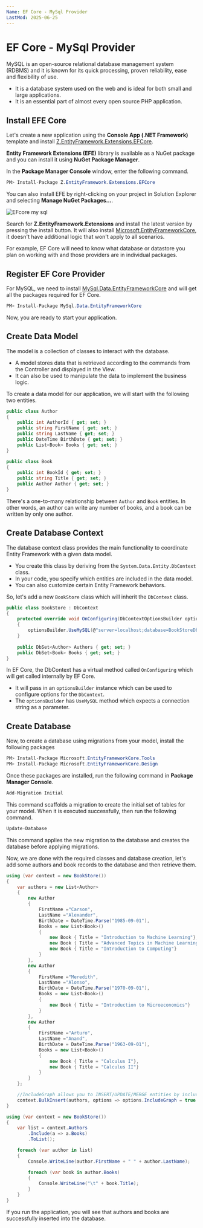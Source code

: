 ```yaml
---
Name: EF Core - MySql Provider
LastMod: 2025-06-25
---
```


# EF Core - MySql Provider

MySQL is an open-source relational database management system (RDBMS) and it is known for its quick processing, proven reliability, ease and flexibility of use.

 - It is a database system used on the web and is ideal for both small and large applications.
 - It is an essential part of almost every open source PHP application.

## Install EFE Core

Let's create a new application using the **Console App (.NET Framework)** template and install [Z.EntityFramework.Extensions.EFCore](https://www.nuget.org/packages/Z.EntityFramework.Extensions.EFCore/). 

**Entity Framework Extensions (EFE)** library is available as a NuGet package and you can install it using **NuGet Package Manager**.

In the **Package Manager Console** window, enter the following command.

```csharp
PM> Install-Package Z.EntityFramework.Extensions.EFCore
```

You can also install EFE by right-clicking on your project in Solution Explorer and selecting **Manage NuGet Packages...**. 

<img src="https://raw.githubusercontent.com/zzzprojects/docs/master/entityframework-extensions.net/images/efcore-my-sql-1.png" alt="EFcore my sql">

Search for **Z.EntityFramework.Extensions** and install the latest version by pressing the install button. It will also install [Microsoft.EntityFrameworkCore](https://www.nuget.org/packages/Z.EntityFramework.Extensions.EFCore/), it doesn't have additional logic that won't apply to all scenarios.

For example, EF Core will need to know what database or datastore you plan on working with and those providers are in individual packages.

## Register EF Core Provider

For MySQL, we need to install [MySql.Data.EntityFrameworkCore](https://www.nuget.org/packages/MySql.Data.EntityFrameworkCore) and will get all the packages required for EF Core.

```csharp
PM> Install-Package MySql.Data.EntityFrameworkCore
```

Now, you are ready to start your application.
 
## Create Data Model
 
The model is a collection of classes to interact with the database.

 - A model stores data that is retrieved according to the commands from the Controller and displayed in the View.
 - It can also be used to manipulate the data to implement the business logic.

To create a data model for our application, we will start with the following two entities.

```csharp
public class Author
{
    public int AuthorId { get; set; }
    public string FirstName { get; set; }
    public string LastName { get; set; }
    public DateTime BirthDate { get; set; }
    public List<Book> Books { get; set; }
}

public class Book
{
    public int BookId { get; set; }
    public string Title { get; set; }
    public Author Author { get; set; }
}

```

There's a one-to-many relationship between `Author` and `Book` entities. In other words, an author can write any number of books, and a book can be written by only one author.

## Create Database Context

The database context class provides the main functionality to coordinate Entity Framework with a given data model. 

 - You create this class by deriving from the `System.Data.Entity.DbContext` class. 
 - In your code, you specify which entities are included in the data model. 
 - You can also customize certain Entity Framework behaviors. 

So, let's add a new `BookStore` class which will inherit the `DbContext` class.

```csharp
public class BookStore : DbContext
{
    protected override void OnConfiguring(DbContextOptionsBuilder optionsBuilder)
    {
        optionsBuilder.UseMySQL(@"server=localhost;database=BookStoreDb2;uid=root;password=;");
    }
        
    public DbSet<Author> Authors { get; set; }
    public DbSet<Book> Books { get; set; }
}
```
In EF Core, the DbContext has a virtual method called `OnConfiguring` which will get called internally by EF Core. 

 - It will pass in an `optionsBuilder` instance which can be used to configure options for the `DbContext`.
 - The `optionsBuilder` has `UseMySQL` method which expects a connection string as a parameter. 

## Create Database

Now, to create a database using migrations from your model, install the following packages

```csharp
PM> Install-Package Microsoft.EntityFrameworkCore.Tools
PM> Install-Package Microsoft.EntityFrameworkCore.Design
```

Once these packages are installed, run the following command in **Package Manager Console**.

```csharp
Add-Migration Initial
```

This command scaffolds a migration to create the initial set of tables for your model. When it is executed successfully, then run the following command.

```csharp
Update-Database
```

This command applies the new migration to the database and creates the database before applying migrations.

Now, we are done with the required classes and database creation, let's add some authors and book records to the database and then retrieve them.

```csharp
using (var context = new BookStore())
{
    var authors = new List<Author>
    {
        new Author
        {
            FirstName ="Carson",
            LastName ="Alexander",
            BirthDate = DateTime.Parse("1985-09-01"),
            Books = new List<Book>()
            {
                new Book { Title = "Introduction to Machine Learning"},
                new Book { Title = "Advanced Topics in Machine Learning"},
                new Book { Title = "Introduction to Computing"}
            }
        },
        new Author
        {
            FirstName ="Meredith",
            LastName ="Alonso",
            BirthDate = DateTime.Parse("1970-09-01"),
            Books = new List<Book>()
            {
                new Book { Title = "Introduction to Microeconomics"}
            }
        },
        new Author
        {
            FirstName ="Arturo",
            LastName ="Anand",
            BirthDate = DateTime.Parse("1963-09-01"),
            Books = new List<Book>()
            {
                new Book { Title = "Calculus I"},
                new Book { Title = "Calculus II"}
            }
        }
    };

    //IncludeGraph allows you to INSERT/UPDATE/MERGE entities by including the child entities graph.
    context.BulkInsert(authors, options => options.IncludeGraph = true );
}

using (var context = new BookStore())
{
    var list = context.Authors
        .Include(a => a.Books)
        .ToList();

    foreach (var author in list)
    {
        Console.WriteLine(author.FirstName + " " + author.LastName);

        foreach (var book in author.Books)
        {
            Console.WriteLine("\t" + book.Title);
        }
    }
}
```

If you run the application, you will see that authors and books are successfully inserted into the database.
